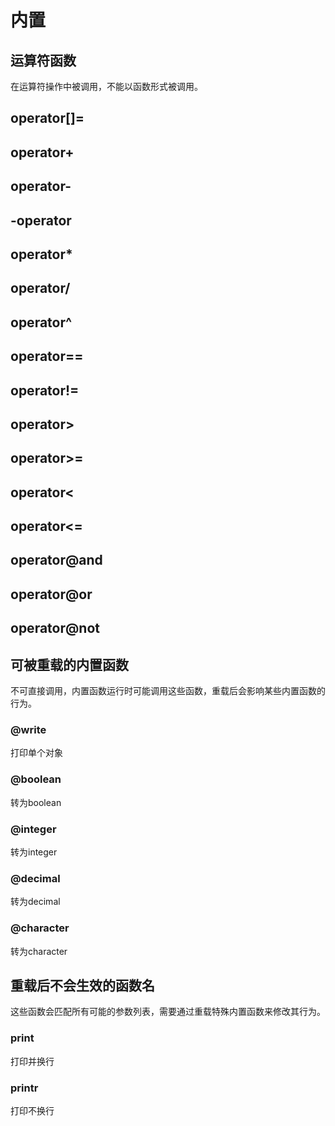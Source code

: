 # 内置

## 运算符函数

在运算符操作中被调用，不能以函数形式被调用。

## operator[]=

## operator+

## operator-

## -operator

## operator*

## operator/

## operator^

## operator==

## operator!=

## operator>

## operator>=

## operator<

## operator<=

## operator@and

## operator@or

## operator@not

## 可被重载的内置函数

不可直接调用，内置函数运行时可能调用这些函数，重载后会影响某些内置函数的行为。

### @write

打印单个对象

### @boolean

转为boolean

### @integer

转为integer

### @decimal

转为decimal

### @character

转为character

## 重载后不会生效的函数名

这些函数会匹配所有可能的参数列表，需要通过重载特殊内置函数来修改其行为。

### print

打印并换行

### printr

打印不换行